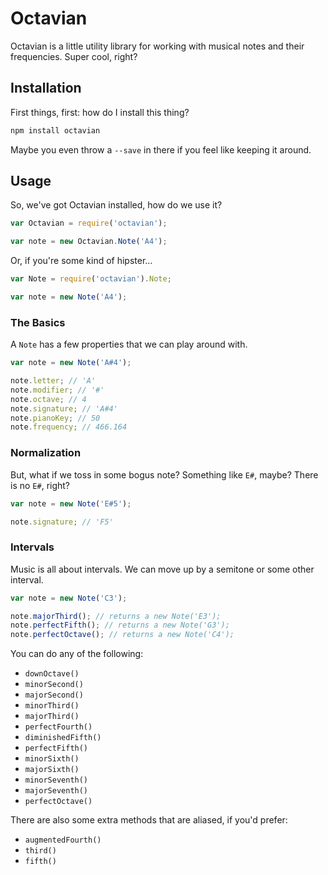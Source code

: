 # Octavian

Octavian is a little utility library for working with musical notes and their frequencies. Super cool, right?

## Installation

First things, first: how do I install this thing?

```js
npm install octavian
```

Maybe you even throw a `--save` in there if you feel like keeping it around.

## Usage

So, we've got Octavian installed, how do we use it?

```js
var Octavian = require('octavian');

var note = new Octavian.Note('A4');
```

Or, if you're some kind of hipster…

```js
var Note = require('octavian').Note;

var note = new Note('A4');
```

### The Basics

A `Note` has a few properties that we can play around with.

```js
var note = new Note('A#4');

note.letter; // 'A'
note.modifier; // '#'
note.octave; // 4
note.signature; // 'A#4'
note.pianoKey; // 50
note.frequency; // 466.164
```

### Normalization

But, what if we toss in some bogus note? Something like `E#`, maybe? There is no `E#`, right?

```js
var note = new Note('E#5');

note.signature; // 'F5'
```

### Intervals

Music is all about intervals. We can move up by a semitone or some other interval.

```js
var note = new Note('C3');

note.majorThird(); // returns a new Note('E3');
note.perfectFifth(); // returns a new Note('G3');
note.perfectOctave(); // returns a new Note('C4');
```

You can do any of the following:

* `downOctave()`
* `minorSecond()`
* `majorSecond()`
* `minorThird()`
* `majorThird()`
* `perfectFourth()`
* `diminishedFifth()`
* `perfectFifth()`
* `minorSixth()`
* `majorSixth()`
* `minorSeventh()`
* `majorSeventh()`
* `perfectOctave()`

There are also some extra methods that are aliased, if you'd prefer:

* `augmentedFourth()`
* `third()`
* `fifth()`
